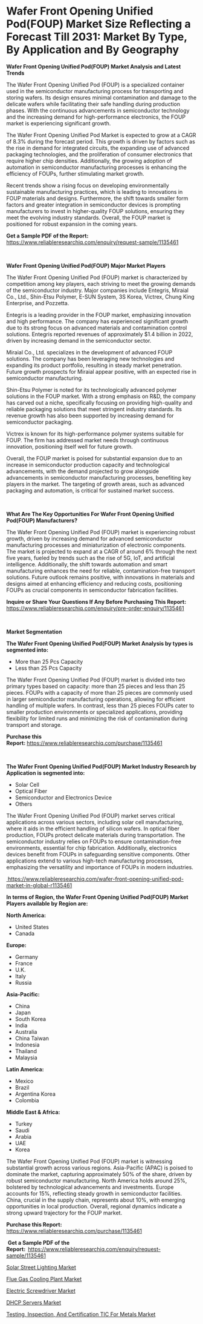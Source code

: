 <p><h1>Wafer Front Opening Unified Pod(FOUP) Market Size Reflecting a Forecast Till 2031: Market By Type, By Application and By Geography</h1></p><p><strong>Wafer Front Opening Unified Pod(FOUP) Market Analysis and Latest Trends</strong></p>
<p><p>The Wafer Front Opening Unified Pod (FOUP) is a specialized container used in the semiconductor manufacturing process for transporting and storing wafers. Its design ensures minimal contamination and damage to the delicate wafers while facilitating their safe handling during production phases. With the continuous advancements in semiconductor technology and the increasing demand for high-performance electronics, the FOUP market is experiencing significant growth.</p><p>The Wafer Front Opening Unified Pod Market is expected to grow at a CAGR of 8.3% during the forecast period. This growth is driven by factors such as the rise in demand for integrated circuits, the expanding use of advanced packaging technologies, and the proliferation of consumer electronics that require higher chip densities. Additionally, the growing adoption of automation in semiconductor manufacturing processes is enhancing the efficiency of FOUPs, further stimulating market growth.</p><p>Recent trends show a rising focus on developing environmentally sustainable manufacturing practices, which is leading to innovations in FOUP materials and designs. Furthermore, the shift towards smaller form factors and greater integration in semiconductor devices is prompting manufacturers to invest in higher-quality FOUP solutions, ensuring they meet the evolving industry standards. Overall, the FOUP market is positioned for robust expansion in the coming years.</p></p>
<p><strong>Get a Sample PDF of the Report:&nbsp;</strong> <a href="https://www.reliableresearchiq.com/enquiry/request-sample/1135461?utm_campaign=1119&utm_medium=2&utm_source=Github&utm_content=ia&utm_term=13102024&utm_id=wafer-front-opening-unified-podfoup">https://www.reliableresearchiq.com/enquiry/request-sample/1135461</a></p>
<p>&nbsp;</p>
<p><strong>Wafer Front Opening Unified Pod(FOUP) Major Market Players</strong></p>
<p><p>The Wafer Front Opening Unified Pod (FOUP) market is characterized by competition among key players, each striving to meet the growing demands of the semiconductor industry. Major companies include Entegris, Miraial Co., Ltd., Shin-Etsu Polymer, E-SUN System, 3S Korea, Victrex, Chung King Enterprise, and Pozzetta.</p><p>Entegris is a leading provider in the FOUP market, emphasizing innovation and high performance. The company has experienced significant growth due to its strong focus on advanced materials and contamination control solutions. Entegris reported revenues of approximately $1.4 billion in 2022, driven by increasing demand in the semiconductor sector.</p><p>Miraial Co., Ltd. specializes in the development of advanced FOUP solutions. The company has been leveraging new technologies and expanding its product portfolio, resulting in steady market penetration. Future growth prospects for Miraial appear positive, with an expected rise in semiconductor manufacturing.</p><p>Shin-Etsu Polymer is noted for its technologically advanced polymer solutions in the FOUP market. With a strong emphasis on R&D, the company has carved out a niche, specifically focusing on providing high-quality and reliable packaging solutions that meet stringent industry standards. Its revenue growth has also been supported by increasing demand for semiconductor packaging.</p><p>Victrex is known for its high-performance polymer systems suitable for FOUP. The firm has addressed market needs through continuous innovation, positioning itself well for future growth. </p><p>Overall, the FOUP market is poised for substantial expansion due to an increase in semiconductor production capacity and technological advancements, with the demand projected to grow alongside advancements in semiconductor manufacturing processes, benefiting key players in the market. The targeting of growth areas, such as advanced packaging and automation, is critical for sustained market success.</p></p>
<p>&nbsp;</p>
<p><strong>What Are The Key Opportunities For Wafer Front Opening Unified Pod(FOUP) Manufacturers?</strong></p>
<p><p>The Wafer Front Opening Unified Pod (FOUP) market is experiencing robust growth, driven by increasing demand for advanced semiconductor manufacturing processes and miniaturization of electronic components. The market is projected to expand at a CAGR of around 6% through the next five years, fueled by trends such as the rise of 5G, IoT, and artificial intelligence. Additionally, the shift towards automation and smart manufacturing enhances the need for reliable, contamination-free transport solutions. Future outlook remains positive, with innovations in materials and designs aimed at enhancing efficiency and reducing costs, positioning FOUPs as crucial components in semiconductor fabrication facilities.</p></p>
<p><strong>Inquire or Share Your Questions If Any Before Purchasing This Report:</strong> <a href="https://www.reliableresearchiq.com/enquiry/pre-order-enquiry/1135461?utm_campaign=1119&utm_medium=2&utm_source=Github&utm_content=ia&utm_term=13102024&utm_id=wafer-front-opening-unified-podfoup">https://www.reliableresearchiq.com/enquiry/pre-order-enquiry/1135461</a></p>
<p>&nbsp;</p>
<p><strong>Market Segmentation</strong></p>
<p><strong>The Wafer Front Opening Unified Pod(FOUP) Market Analysis by types is segmented into:</strong></p>
<p><ul><li>More than 25 Pcs Capacity</li><li>Less than 25 Pcs Capacity</li></ul></p>
<p><p>The Wafer Front Opening Unified Pod (FOUP) market is divided into two primary types based on capacity: more than 25 pieces and less than 25 pieces. FOUPs with a capacity of more than 25 pieces are commonly used in larger semiconductor manufacturing operations, allowing for efficient handling of multiple wafers. In contrast, less than 25 pieces FOUPs cater to smaller production environments or specialized applications, providing flexibility for limited runs and minimizing the risk of contamination during transport and storage.</p></p>
<p><strong>Purchase this Report:&nbsp;</strong><a href="https://www.reliableresearchiq.com/purchase/1135461?utm_campaign=1119&utm_medium=2&utm_source=Github&utm_content=ia&utm_term=13102024&utm_id=wafer-front-opening-unified-podfoup">https://www.reliableresearchiq.com/purchase/1135461</a></p>
<p>&nbsp;</p>
<p><strong>The Wafer Front Opening Unified Pod(FOUP) Market Industry Research by Application is segmented into:</strong></p>
<p><ul><li>Solar Cell</li><li>Optical Fiber</li><li>Semiconductor and Electronics Device</li><li>Others</li></ul></p>
<p><p>The Wafer Front Opening Unified Pod (FOUP) market serves critical applications across various sectors, including solar cell manufacturing, where it aids in the efficient handling of silicon wafers. In optical fiber production, FOUPs protect delicate materials during transportation. The semiconductor industry relies on FOUPs to ensure contamination-free environments, essential for chip fabrication. Additionally, electronics devices benefit from FOUPs in safeguarding sensitive components. Other applications extend to various high-tech manufacturing processes, emphasizing the versatility and importance of FOUPs in modern industries.</p></p>
<p><a href="https://www.reliableresearchiq.com/wafer-front-opening-unified-pod-market-in-global-r1135461?utm_campaign=1119&utm_medium=2&utm_source=Github&utm_content=ia&utm_term=13102024&utm_id=wafer-front-opening-unified-podfoup">&nbsp;https://www.reliableresearchiq.com/wafer-front-opening-unified-pod-market-in-global-r1135461</a></p>
<p><strong>In terms of Region, the Wafer Front Opening Unified Pod(FOUP) Market Players available by Region are:</strong></p>
<p>
    <p> <strong> North America: </strong>
        <ul>
            <li>United States</li>
            <li>Canada</li>
        </ul>
        </p> 
    <p> <strong> Europe: </strong>
        <ul>
            <li>Germany</li>
            <li>France</li>
            <li>U.K.</li>
            <li>Italy</li>
            <li>Russia</li>
        </ul>
        </p> 
    <p> <strong> Asia-Pacific: </strong>
        <ul>
            <li>China</li>
            <li>Japan</li>
            <li>South Korea</li>
            <li>India</li>
            <li>Australia</li>
            <li>China Taiwan</li>
            <li>Indonesia</li>
            <li>Thailand</li>
            <li>Malaysia</li>
        </ul>
        </p> 
    <p> <strong> Latin America: </strong>
        <ul>
            <li>Mexico</li>
            <li>Brazil</li>
            <li>Argentina Korea</li>
            <li>Colombia</li>
        </ul>
        </p> 
    <p> <strong> Middle East & Africa: </strong>
        <ul>
            <li>Turkey</li>
            <li>Saudi</li>
            <li>Arabia</li>
            <li>UAE</li>
            <li>Korea</li>
        </ul>
    </p>
    </p>
<p><p>The Wafer Front Opening Unified Pod (FOUP) market is witnessing substantial growth across various regions. Asia-Pacific (APAC) is poised to dominate the market, capturing approximately 50% of the share, driven by robust semiconductor manufacturing. North America holds around 25%, bolstered by technological advancements and investments. Europe accounts for 15%, reflecting steady growth in semiconductor facilities. China, crucial in the supply chain, represents about 10%, with emerging opportunities in local production. Overall, regional dynamics indicate a strong upward trajectory for the FOUP market.</p></p>
<p><strong>Purchase this Report: </strong><a href="https://www.reliableresearchiq.com/purchase/1135461?utm_campaign=1119&utm_medium=2&utm_source=Github&utm_content=ia&utm_term=13102024&utm_id=wafer-front-opening-unified-podfoup">https://www.reliableresearchiq.com/purchase/1135461</a></p>
<p>&nbsp;<strong>Get a Sample PDF of the Report:&nbsp;&nbsp;</strong><a href="https://www.reliableresearchiq.com/enquiry/request-sample/1135461?utm_campaign=1119&utm_medium=2&utm_source=Github&utm_content=ia&utm_term=13102024&utm_id=wafer-front-opening-unified-podfoup">https://www.reliableresearchiq.com/enquiry/request-sample/1135461</a></p>
<p><strong></strong></p>
<p><p><a href="https://issuu.com/reportprime-2/docs/solar-street-lighting-market-size-2_1522b89fffaa72?utm_campaign=1119&utm_medium=2&utm_source=Github&utm_content=ia&utm_term=13102024&utm_id=wafer-front-opening-unified-podfoup">Solar Street Lighting Market</a></p><p><a href="https://github.com/sogusofer/Market-Research-Report-List-1/blob/main/flue-gas-cooling-plant-market.md?utm_campaign=1119&utm_medium=2&utm_source=Github&utm_content=ia&utm_term=13102024&utm_id=wafer-front-opening-unified-podfoup">Flue Gas Cooling Plant Market</a></p><p><a href="https://issuu.com/reportprime-2/docs/electric-screwdriver-market-size-20_158dd7be4665ae?utm_campaign=1119&utm_medium=2&utm_source=Github&utm_content=ia&utm_term=13102024&utm_id=wafer-front-opening-unified-podfoup">Electric Screwdriver Market</a></p><p><a href="https://www.linkedin.com/pulse/dhcp-servers-market-dynamics-application-types-emerging-lhlle?utm_campaign=1119&utm_medium=2&utm_source=Github&utm_content=ia&utm_term=13102024&utm_id=wafer-front-opening-unified-podfoup">DHCP Servers Market</a></p><p><a href="https://www.linkedin.com/pulse/influencing-factors-testing-inspection-certification-gqele?utm_campaign=1119&utm_medium=2&utm_source=Github&utm_content=ia&utm_term=13102024&utm_id=wafer-front-opening-unified-podfoup">Testing, Inspection, And Certification TIC For Metals Market</a></p></p>